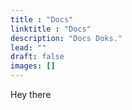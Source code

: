 ```yaml
---
title : "Docs"
linktitle : "Docs"
description: "Docs Doks."
lead: ""
draft: false
images: []
---
```




Hey there